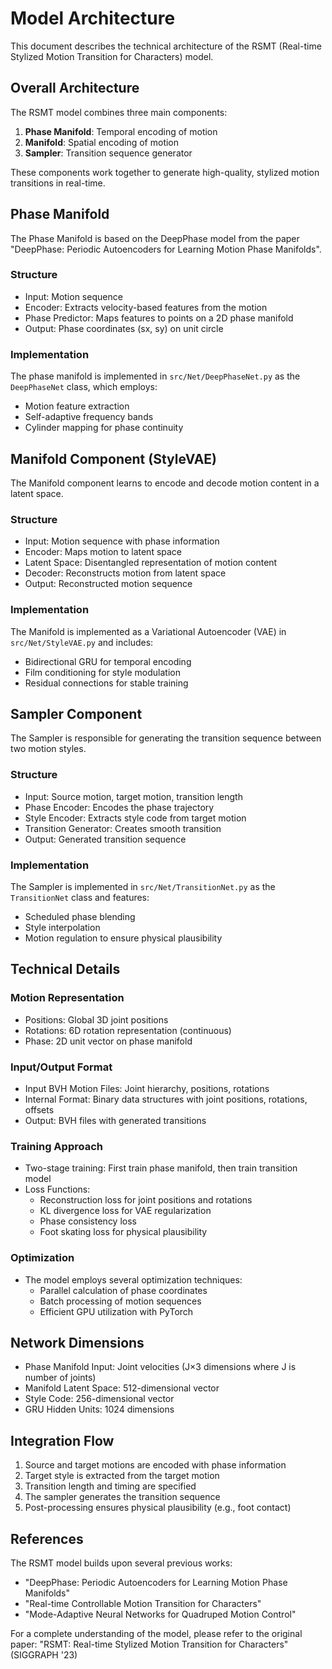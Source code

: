 # Model Architecture

This document describes the technical architecture of the RSMT (Real-time Stylized Motion Transition for Characters) model.

## Overall Architecture

The RSMT model combines three main components:

1. **Phase Manifold**: Temporal encoding of motion
2. **Manifold**: Spatial encoding of motion
3. **Sampler**: Transition sequence generator

These components work together to generate high-quality, stylized motion transitions in real-time.

## Phase Manifold

The Phase Manifold is based on the DeepPhase model from the paper "DeepPhase: Periodic Autoencoders for Learning Motion Phase Manifolds".

### Structure
- Input: Motion sequence
- Encoder: Extracts velocity-based features from the motion
- Phase Predictor: Maps features to points on a 2D phase manifold
- Output: Phase coordinates (sx, sy) on unit circle

### Implementation
The phase manifold is implemented in `src/Net/DeepPhaseNet.py` as the `DeepPhaseNet` class, which employs:
- Motion feature extraction
- Self-adaptive frequency bands
- Cylinder mapping for phase continuity

## Manifold Component (StyleVAE)

The Manifold component learns to encode and decode motion content in a latent space.

### Structure
- Input: Motion sequence with phase information
- Encoder: Maps motion to latent space
- Latent Space: Disentangled representation of motion content
- Decoder: Reconstructs motion from latent space
- Output: Reconstructed motion sequence

### Implementation
The Manifold is implemented as a Variational Autoencoder (VAE) in `src/Net/StyleVAE.py` and includes:
- Bidirectional GRU for temporal encoding
- Film conditioning for style modulation
- Residual connections for stable training

## Sampler Component

The Sampler is responsible for generating the transition sequence between two motion styles.

### Structure
- Input: Source motion, target motion, transition length
- Phase Encoder: Encodes the phase trajectory
- Style Encoder: Extracts style code from target motion
- Transition Generator: Creates smooth transition
- Output: Generated transition sequence

### Implementation
The Sampler is implemented in `src/Net/TransitionNet.py` as the `TransitionNet` class and features:
- Scheduled phase blending
- Style interpolation
- Motion regulation to ensure physical plausibility

## Technical Details

### Motion Representation
- Positions: Global 3D joint positions
- Rotations: 6D rotation representation (continuous)
- Phase: 2D unit vector on phase manifold

### Input/Output Format
- Input BVH Motion Files: Joint hierarchy, positions, rotations
- Internal Format: Binary data structures with joint positions, rotations, offsets
- Output: BVH files with generated transitions

### Training Approach
- Two-stage training: First train phase manifold, then train transition model
- Loss Functions:
  - Reconstruction loss for joint positions and rotations
  - KL divergence loss for VAE regularization
  - Phase consistency loss
  - Foot skating loss for physical plausibility

### Optimization
- The model employs several optimization techniques:
  - Parallel calculation of phase coordinates
  - Batch processing of motion sequences
  - Efficient GPU utilization with PyTorch

## Network Dimensions

- Phase Manifold Input: Joint velocities (J×3 dimensions where J is number of joints)
- Manifold Latent Space: 512-dimensional vector
- Style Code: 256-dimensional vector
- GRU Hidden Units: 1024 dimensions

## Integration Flow

1. Source and target motions are encoded with phase information
2. Target style is extracted from the target motion
3. Transition length and timing are specified
4. The sampler generates the transition sequence
5. Post-processing ensures physical plausibility (e.g., foot contact)

## References

The RSMT model builds upon several previous works:
- "DeepPhase: Periodic Autoencoders for Learning Motion Phase Manifolds"
- "Real-time Controllable Motion Transition for Characters"
- "Mode-Adaptive Neural Networks for Quadruped Motion Control"

For a complete understanding of the model, please refer to the original paper:
"RSMT: Real-time Stylized Motion Transition for Characters" (SIGGRAPH '23)

